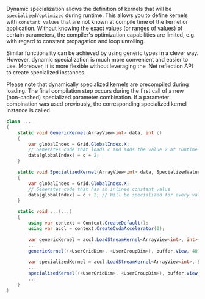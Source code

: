 ---
---

Dynamic specialization allows the definition of kernels that will be `specialized/optimized` during runtime.
This allows you to define kernels with `constant values` that are not known at compile time of the kernel or
application.
Without knowing the exact values (or ranges of values) of certain parameters, the compiler's optimization capabilities
are limited, e.g. with regard to constant propagation and loop unrolling.

Similar functionality can be achieved by using generic types in a clever way.
However, dynamic specialization is much more convenient and easier to use.
Moreover, it is more flexible without leveraging the .Net reflection API to create specialized instances.

Please note that dynamically specialized kernels are precompiled during loading.
The final compilation step occurs during the first call of a new (non-cached) specialized parameter combination.
If a parameter combination was used previously, the corresponding specialized kernel instance is called.

```c#
class ...
{
    static void GenericKernel(ArrayView<int> data, int c)
    {
        var globalIndex = Grid.GlobalIndex.X;
        // Generates code that loads c and adds the value 2 at runtime of the kernel
        data[globalIndex] = c + 2;
    }

    static void SpecializedKernel(ArrayView<int> data, SpecializedValue<int> c)
    {
        var globalIndex = Grid.GlobalIndex.X;
        // Generates code that has an inlined constant value
        data[globalIndex] = c + 2; // Will be specialized for every value c
    }

    static void ...(...)
    {
        using var context = Context.CreateDefault();
        using var accl = context.CreateCudaAccelerator(0);

        var genericKernel = accl.LoadStreamKernel<ArrayView<int>, int>(GenericKernel);
        ...
        genericKernel((<UserGridDim>, <UserGroupDim>), buffer.View, 40);

        var specializedKernel = accl.LoadStreamKernel<ArrayView<int>, SpecializedValue<int>>(GenericKernel);
        ...
        specializedKernel((<UserGridDim>, <UserGroupDim>), buffer.View, SpecializedValue.New(40));
        ...
    }
}
```
